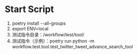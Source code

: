 # Start Script
1. poetry install --all-groups
2. export ENV=local
3. 测试指令目录：/workflow/test/tool/
4. 测试指令（示例）：poetry run python -m workflow.test.tool.test_twitter_tweet_advance_search_tool